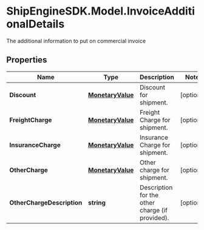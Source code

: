 # ShipEngineSDK.Model.InvoiceAdditionalDetails
The additional information to put on commercial invoice  

## Properties

Name | Type | Description | Notes
------------ | ------------- | ------------- | -------------
**Discount** | [**MonetaryValue**](MonetaryValue.md) | Discount for shipment. | [optional] 
**FreightCharge** | [**MonetaryValue**](MonetaryValue.md) | Freight Charge for shipment. | [optional] 
**InsuranceCharge** | [**MonetaryValue**](MonetaryValue.md) | Insurance Charge for shipment. | [optional] 
**OtherCharge** | [**MonetaryValue**](MonetaryValue.md) | Other charge for shipment. | [optional] 
**OtherChargeDescription** | **string** | Description for the other charge (if provided). | [optional] 

